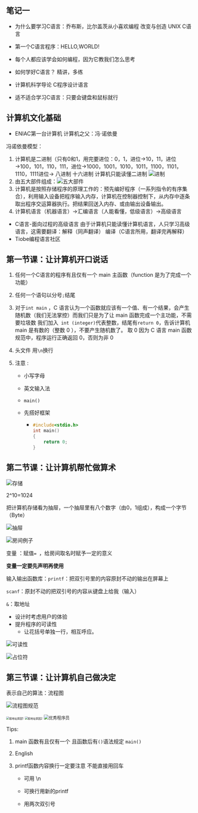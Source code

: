 ## 笔记一

* 为什么要学习C语言：乔布斯，比尔盖茨从小喜欢编程  改变与创造 UNIX  C语言 

* 第一个C语言程序：HELLO,WORLD!

* 每个人都应该学会如何编程，因为它教我们怎么思考

* 如何学好C语言？ 精讲，多练 

* 计算机科学导论  C程序设计语言 

* 适不适合学习C语言：只要会键盘和鼠标就行

## 计算机文化基础

* ENIAC第一台计算机  计算机之父：冯·诺依曼

冯诺依曼模型：
1. 计算机是二进制（只有0和1，用完要进位：0，1，进位→10，11，进位→100，101，110，111，进位→1000，1001，1010，1011，1100，1101，1110，1111进位→
八进制 十六进制 计算机只能读懂二进制
![进制](images/笔记一/进制.png)
2. 由五大部件组成：![五大部件](images/笔记一/五大部件.png)
3. 计算机是按照存储程序的原理工作的：预先编好程序（一系列指令的有序集合），利用输入设备把程序输入内存，计算机在控制器控制下，从内存中逐条取出程序交运算器执行。把结果回送入内存、或由输出设备输出。
4. 计算机语言（机器语言）→汇编语言（人能看懂，低级语言）→高级语言
* C语言-面向过程的高级语言
由于计算机只能读懂计算机语言，人只学习高级语言，这需要翻译：解释（同声翻译） 编译（C语言所用，翻译完再解释）
* Tiobe编程语言社区

## 第一节课：让计算机开口说话
1. 任何一个C语言的程序有且仅有一个 main 主函数（function 是为了完成一个功能）

2. 任何一个语句以分号`;`结尾

3. 对于`int main` ，C 语言认为一个函数就应该有一个值、有一个结果，会产生随机数（我们无法掌控）而我们只是为了让 main 函数完成一个主功能，不需要垃圾数
    我们加入` int (integer)`代表整数，结尾有`return 0`，告诉计算机 main 是有数的（整数 0 ），不要产生随机数了。
    取 0 因为 C 语言 main 函数规范中，程序运行正确返回 0，否则为非 0

4.	头文件
用`\n`换行

5. 注意 :

   * 小写字母

   * 英文输入法

   *  `main()`

   * 先搭好框架

     * ```C
       #include<stdio.h>
       int main()
       {
           return 0;
       }
       ```

## 第二节课：让计算机帮忙做算术

![存储](images/笔记一/存储.png)

2^10=1024

把计算机存储看为抽屉，一个抽屉里有八个数字（由0，1组成），构成一个字节（Byte）

![抽屉](images/笔记一/抽屉.png)

![房间例子](images/笔记一/房间例子.png)

变量 ：赋值`= `，给房间取名时赋予一定的意义

**变量一定要先声明再使用**

输入输出函数库：`printf`：把双引号里的内容原封不动的输出在屏幕上

`scanf`：原封不动的把双引号的内容从键盘上给我（输入）

`&`：取地址

* 设计时考虑用户的体验
* 提升程序的可读性
  * 让花括号单独一行，相互呼应。

![可读性](images/笔记一/可读性.png)

![占位符](images/笔记一/占位符.png)

## 第三节课：让计算机自己做决定

表示自己的算法：流程图

![流程图规范](images/笔记一/流程图规范.png)

<img src="images/笔记一/取地址原因1.png" alt="取地址原因1" style="zoom:50%;" />

<img src="images/笔记一/取地址原因2.png" alt="取地址原因2" style="zoom:50%;" />

<img src="images/笔记一/优秀程序员.png" alt="优秀程序员" style="zoom:80%;" />

Tips:

1. main 函数有且仅有一个 且函数后有`()`语法规定 `main()`

2. English

3. printf函数内容换行一定要注意 不能直接用回车

   * 可用 \n 

   * 可换行用新的printf

   * 用两次双引号
